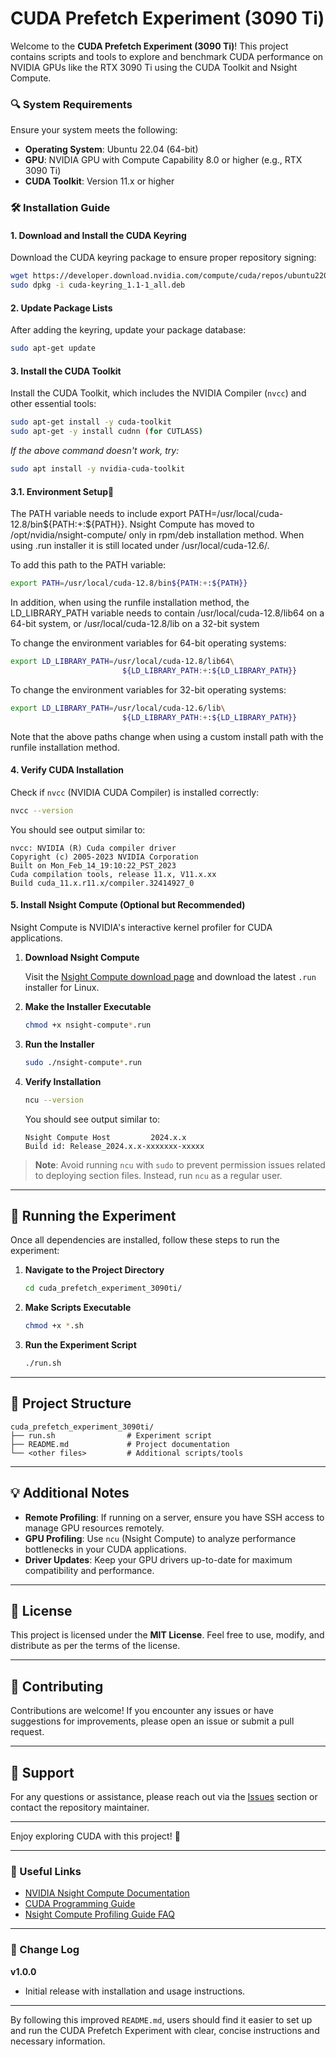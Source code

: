 # CUDA Prefetch Experiment (3090 Ti)

Welcome to the **CUDA Prefetch Experiment (3090 Ti)**! This project contains scripts and tools to explore and benchmark CUDA performance on NVIDIA GPUs like the RTX 3090 Ti using the CUDA Toolkit and Nsight Compute.

### 🔍 System Requirements

Ensure your system meets the following:
- **Operating System**: Ubuntu 22.04 (64-bit)
- **GPU**: NVIDIA GPU with Compute Capability 8.0 or higher (e.g., RTX 3090 Ti)
- **CUDA Toolkit**: Version 11.x or higher

### 🛠️ Installation Guide
#### 1. Download and Install the CUDA Keyring

Download the CUDA keyring package to ensure proper repository signing:

```bash
wget https://developer.download.nvidia.com/compute/cuda/repos/ubuntu2204/x86_64/cuda-keyring_1.1-1_all.deb
sudo dpkg -i cuda-keyring_1.1-1_all.deb
```

#### 2. Update Package Lists

After adding the keyring, update your package database:

```bash
sudo apt-get update
```

#### 3. Install the CUDA Toolkit

Install the CUDA Toolkit, which includes the NVIDIA Compiler (`nvcc`) and other essential tools:

```bash
sudo apt-get install -y cuda-toolkit
sudo apt-get -y install cudnn (for CUTLASS)
```

*If the above command doesn't work, try:*

```bash
sudo apt install -y nvidia-cuda-toolkit
```
#### 3.1. Environment Setup
The PATH variable needs to include export PATH=/usr/local/cuda-12.8/bin${PATH:+:${PATH}}. Nsight Compute has moved to /opt/nvidia/nsight-compute/ only in rpm/deb installation method. When using .run installer it is still located under /usr/local/cuda-12.6/.

To add this path to the PATH variable:

```bash
export PATH=/usr/local/cuda-12.8/bin${PATH:+:${PATH}}
```
In addition, when using the runfile installation method, the LD_LIBRARY_PATH variable needs to contain /usr/local/cuda-12.8/lib64 on a 64-bit system, or /usr/local/cuda-12.8/lib on a 32-bit system

To change the environment variables for 64-bit operating systems:

```bash
export LD_LIBRARY_PATH=/usr/local/cuda-12.8/lib64\
                         ${LD_LIBRARY_PATH:+:${LD_LIBRARY_PATH}}
```
To change the environment variables for 32-bit operating systems:

```bash
export LD_LIBRARY_PATH=/usr/local/cuda-12.6/lib\
                         ${LD_LIBRARY_PATH:+:${LD_LIBRARY_PATH}}
```
Note that the above paths change when using a custom install path with the runfile installation method.

#### 4. Verify CUDA Installation

Check if `nvcc` (NVIDIA CUDA Compiler) is installed correctly:

```bash
nvcc --version
```

You should see output similar to:

```plaintext
nvcc: NVIDIA (R) Cuda compiler driver
Copyright (c) 2005-2023 NVIDIA Corporation
Built on Mon_Feb_14_19:10:22_PST_2023
Cuda compilation tools, release 11.x, V11.x.xx
Build cuda_11.x.r11.x/compiler.32414927_0
```

#### 5. Install Nsight Compute (Optional but Recommended)

Nsight Compute is NVIDIA's interactive kernel profiler for CUDA applications.

1. **Download Nsight Compute**

   Visit the [Nsight Compute download page](https://developer.nvidia.com/nsight-compute) and download the latest `.run` installer for Linux.

2. **Make the Installer Executable**

   ```bash
   chmod +x nsight-compute*.run
   ```

3. **Run the Installer**

   ```bash
   sudo ./nsight-compute*.run
   ```

4. **Verify Installation**

   ```bash
   ncu --version
   ```

   You should see output similar to:

   ```plaintext
   Nsight Compute Host         2024.x.x
   Build id: Release_2024.x.x-xxxxxxx-xxxxx
   ```

> **Note**: Avoid running `ncu` with `sudo` to prevent permission issues related to deploying section files. Instead, run `ncu` as a regular user.

---

## 🧪 Running the Experiment

Once all dependencies are installed, follow these steps to run the experiment:

1. **Navigate to the Project Directory**

   ```bash
   cd cuda_prefetch_experiment_3090ti/
   ```

2. **Make Scripts Executable**

   ```bash
   chmod +x *.sh
   ```

3. **Run the Experiment Script**

   ```bash
   ./run.sh
   ```

---

## 📂 Project Structure

```
cuda_prefetch_experiment_3090ti/
├── run.sh                # Experiment script
├── README.md             # Project documentation
└── <other files>         # Additional scripts/tools
```

---

## 💡 Additional Notes

- **Remote Profiling**: If running on a server, ensure you have SSH access to manage GPU resources remotely.
- **GPU Profiling**: Use `ncu` (Nsight Compute) to analyze performance bottlenecks in your CUDA applications.
- **Driver Updates**: Keep your GPU drivers up-to-date for maximum compatibility and performance.

---

## 📜 License

This project is licensed under the **MIT License**. Feel free to use, modify, and distribute as per the terms of the license.

---

## 🤝 Contributing

Contributions are welcome! If you encounter any issues or have suggestions for improvements, please open an issue or submit a pull request.

---

## 📧 Support

For any questions or assistance, please reach out via the [Issues](https://github.com/your-repo/issues) section or contact the repository maintainer.

---

Enjoy exploring CUDA with this project! 🎉

---

### 🔗 Useful Links

- [NVIDIA Nsight Compute Documentation](https://developer.nvidia.com/nsight-compute)
- [CUDA Programming Guide](https://docs.nvidia.com/cuda/cuda-c-programming-guide/index.html)
- [Nsight Compute Profiling Guide FAQ](https://docs.nvidia.com/nsight-compute/ProfilingGuide/index.html#faq)

---

### 📝 Change Log

**v1.0.0**  
- Initial release with installation and usage instructions.

---

By following this improved `README.md`, users should find it easier to set up and run the CUDA Prefetch Experiment with clear, concise instructions and necessary information.
